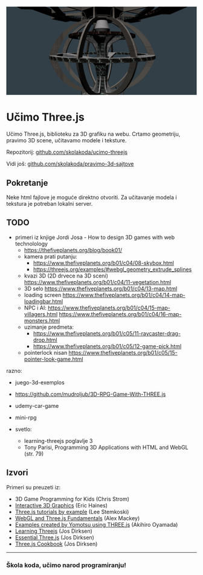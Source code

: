 ![threejs](screen.png)

# Učimo Three.js

Učimo Three.js, biblioteku za 3D grafiku na webu. Crtamo geometriju, pravimo 3D scene, učitavamo modele i teksture.

Repozitorij: [github.com/skolakoda/ucimo-threejs](https://github.com/skolakoda/ucimo-threejs)

Vidi još: [github.com/skolakoda/pravimo-3d-sajtove](https://github.com/skolakoda/pravimo-3d-sajtove)

## Pokretanje

Neke html fajlove je moguće direktno otvoriti. Za učitavanje modela i tekstura je potreban lokalni server.

## TODO

- primeri iz knjige Jordi Josa - How to design 3D games with web technolology
  - https://thefiveplanets.org/blog/book01/
  - kamera prati putanju:
    - https://www.thefiveplanets.org/b01/c04/08-skybox.html
    - https://threejs.org/examples/#webgl_geometry_extrude_splines
  - kvazi 3D (2D drvece na 3D sceni) https://www.thefiveplanets.org/b01/c04/11-vegetation.html
  - 3D selo https://www.thefiveplanets.org/b01/c04/13-map.html
  - loading screen https://www.thefiveplanets.org/b01/c04/14-map-loadingbar.html
  - NPC i AI:
     https://www.thefiveplanets.org/b01/c04/15-map-villagers.html
     https://www.thefiveplanets.org/b01/c04/16-map-monsters.html
  - uzimanje predmeta:
    - https://www.thefiveplanets.org/b01/c05/11-raycaster-drag-drop.html
    - https://www.thefiveplanets.org/b01/c05/12-game-pick.html
  - pointerlock nisan https://www.thefiveplanets.org/b01/c05/15-pointer-look-game.html

razno:
  - juego-3d-exemplos
  - https://github.com/mudroljub/3D-RPG-Game-With-THREE.js
  - udemy-car-game
  - mini-rpg

- svetlo:
  - learning-threejs poglavlje 3
  - Tony Parisi, Programming 3D Applications with HTML and WebGL (str. 79)

## Izvori

Primeri su preuzeti iz:
* 3D Game Programming for Kids (Chris Strom)
* [Interactive 3D Graphics](https://in.udacity.com/course/interactive-3d-graphics--cs291/) (Eric Haines)
* [Three.js tutorials by example](http://stemkoski.github.io/Three.js/) (Lee Stemkoski)
* [WebGL and Three.js Fundamentals](https://github.com/alexmackey/threeJsBasicExamples) (Alex Mackey)
* [Examples created by Yomotsu using THREE.js](http://yomotsu.github.io/threejs-examples/) (Akihiro Oyamada)
* [Learning Threejs](https://github.com/josdirksen/learning-threejs) (Jos Dirksen)
* [Essential Three.js](https://github.com/josdirksen/essential-threejs) (Jos Dirksen)
* [Three.js Cookbook](https://github.com/josdirksen/threejs-cookbook) (Jos Dirksen)

---
### Škola koda, učimo narod programiranju!
